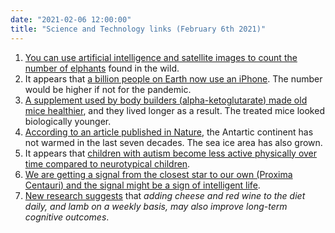 ```yaml
---
date: "2021-02-06 12:00:00"
title: "Science and Technology links (February 6th 2021)"
---
```




1. [You can use artificial intelligence and satellite images to count the number of elphants](https://zslpublications.onlinelibrary.wiley.com/doi/10.1002/rse2.195) found in the wild.
1. It appears that [a billion people on Earth now use an iPhone](https://9to5mac.com/2021/01/27/apple-crosses-1-billion-active-iphone-users-for-the-first-time-as-install-base-reaches-new-milestone/). The number would be higher if not for the pandemic.
1. [A supplement used by body builders (alpha-ketoglutarate) made old mice healthier](https://www.sciencemag.org/news/2020/09/bodybuilding-supplement-promotes-healthy-aging-and-extends-life-span-least-mice), and they lived longer as a result. The treated mice looked biologically younger.
1. [According to an article published in Nature](https://www.nature.com/articles/s41612-020-00143-w), the Antartic continent has not warmed in the last seven decades. The sea ice area has also grown.
1. It appears that [children with autism become less active physically over time compared to neurotypical children](https://dx.doi.org/10.1177/1362361320981314).
1. [We are getting a signal from the closest star to our own (Proxima Centauri) and the signal might be a sign of intelligent life](https://www.scientificamerican.com/article/alien-hunters-discover-mysterious-signal-from-proxima-centauri/).
1. [New research suggests](https://dx.doi.org/10.3233/JAD-201058) that <em>adding cheese and red wine to the diet daily, and lamb on a weekly basis, may also improve long-term cognitive outcomes</em>.


